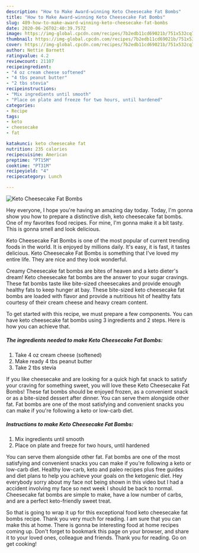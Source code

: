 ```yaml
---
description: "How to Make Award-winning Keto Cheesecake Fat Bombs"
title: "How to Make Award-winning Keto Cheesecake Fat Bombs"
slug: 489-how-to-make-award-winning-keto-cheesecake-fat-bombs
date: 2020-06-26T02:40:39.757Z
image: https://img-global.cpcdn.com/recipes/7b2edb11cd69021b/751x532cq70/keto-cheesecake-fat-bombs-recipe-main-photo.jpg
thumbnail: https://img-global.cpcdn.com/recipes/7b2edb11cd69021b/751x532cq70/keto-cheesecake-fat-bombs-recipe-main-photo.jpg
cover: https://img-global.cpcdn.com/recipes/7b2edb11cd69021b/751x532cq70/keto-cheesecake-fat-bombs-recipe-main-photo.jpg
author: Nettie Barnett
ratingvalue: 4.2
reviewcount: 21107
recipeingredient:
- "4 oz cream cheese softened"
- "4 tbs peanut butter"
- "2 tbs stevia"
recipeinstructions:
- "Mix ingredients until smooth"
- "Place on plate and freeze for two hours, until hardened"
categories:
- Recipe
tags:
- keto
- cheesecake
- fat

katakunci: keto cheesecake fat 
nutrition: 235 calories
recipecuisine: American
preptime: "PT15M"
cooktime: "PT31M"
recipeyield: "4"
recipecategory: Lunch

---
```



![Keto Cheesecake Fat Bombs](https://img-global.cpcdn.com/recipes/7b2edb11cd69021b/751x532cq70/keto-cheesecake-fat-bombs-recipe-main-photo.jpg)

Hey everyone, I hope you're having an amazing day today. Today, I'm gonna show you how to prepare a distinctive dish, keto cheesecake fat bombs. One of my favorites food recipes. For mine, I'm gonna make it a bit tasty. This is gonna smell and look delicious.

Keto Cheesecake Fat Bombs is one of the most popular of current trending foods in the world. It is enjoyed by millions daily. It's easy, it is fast, it tastes delicious. Keto Cheesecake Fat Bombs is something that I've loved my entire life. They are nice and they look wonderful.

Creamy Cheesecake fat bombs are bites of heaven and a keto dieter&#39;s dream! Keto cheesecake fat bombs are the answer to your sugar cravings. These fat bombs taste like bite-sized cheesecakes and provide enough healthy fats to keep hunger at bay. These bite-sized keto cheesecake fat bombs are loaded with flavor and provide a nutritious hit of healthy fats courtesy of their cream cheese and heavy cream content.


To get started with this recipe, we must prepare a few components. You can have keto cheesecake fat bombs using 3 ingredients and 2 steps. Here is how you can achieve that.

<!--inarticleads1-->

##### The ingredients needed to make Keto Cheesecake Fat Bombs:

1. Take 4 oz cream cheese (softened)
1. Make ready 4 tbs peanut butter
1. Take 2 tbs stevia


If you like cheesecake and are looking for a quick high fat snack to satisfy your craving for something sweet, you will love these Keto Cheesecake Fat Bombs! These fat bombs should be enjoyed frozen, as a convenient snack or as a bite-sized dessert after dinner. You can serve them alongside other fat. Fat bombs are one of the most satisfying and convenient snacks you can make if you&#39;re following a keto or low-carb diet. 

<!--inarticleads2-->

##### Instructions to make Keto Cheesecake Fat Bombs:

1. Mix ingredients until smooth
1. Place on plate and freeze for two hours, until hardened


You can serve them alongside other fat. Fat bombs are one of the most satisfying and convenient snacks you can make if you&#39;re following a keto or low-carb diet. Healthy low-carb, keto and paleo recipes plus free guides and diet plans to help you achieve your goals on the ketogenic diet. Hey everybody sorry about my face not being shown in this video but I had a accident involving my face so next week I should be back to normal. Cheesecake fat bombs are simple to make, have a low number of carbs, and are a perfect keto-friendly sweet treat. 

So that is going to wrap it up for this exceptional food keto cheesecake fat bombs recipe. Thank you very much for reading. I am sure that you can make this at home. There is gonna be interesting food at home recipes coming up. Don't forget to bookmark this page on your browser, and share it to your loved ones, colleague and friends. Thank you for reading. Go on get cooking!
